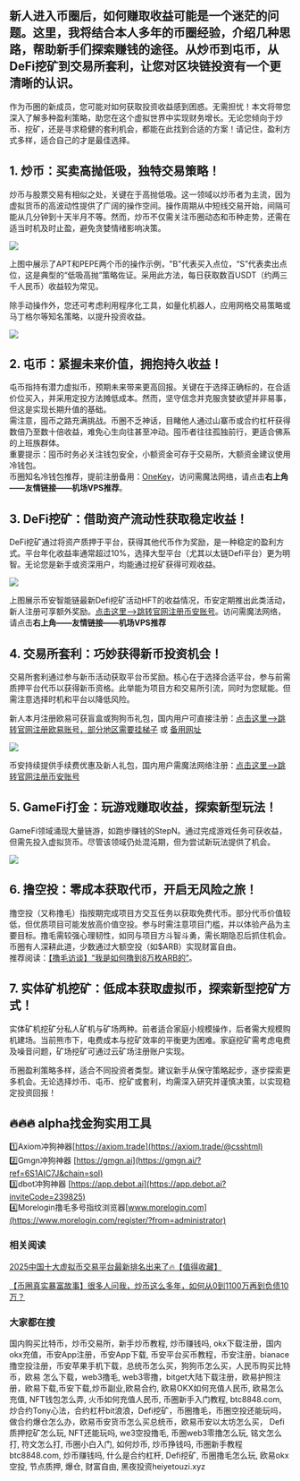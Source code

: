 ## 新人进入币圈后，如何赚取收益可能是一个迷茫的问题。这里，我将结合本人多年的币圈经验，介绍几种思路，帮助新手们探索赚钱的途径。从炒币到屯币，从DeFi挖矿到交易所套利，让您对区块链投资有一个更清晰的认识。

作为币圈的新成员，您可能对如何获取投资收益感到困惑。无需担忧！本文将带您深入了解多种盈利策略，助您在这个虚拟世界中实现财务增长。无论您倾向于炒币、挖矿，还是寻求稳健的套利机会，都能在此找到合适的方案！请记住，盈利方式多样，适合自己的才是最佳选择。

## 1. 炒币：买卖高抛低吸，独特交易策略！
炒币与股票交易有相似之处，关键在于高抛低吸。这一领域以炒币者为主流，因为虚拟货币的高波动性提供了广阔的操作空间。操作周期从中短线交易开始，间隔可能从几分钟到十天半月不等。然而，炒币不仅需关注币圈动态和币种走势，还需在适当时机及时止盈，避免贪婪情绪影响决策。

![](https://ac63e02.webp.li/biquanjiaoyi.png)

上图中展示了APT和PEPE两个币的操作示例，"B"代表买入点位，“S”代表卖出点位，这是典型的“低吸高抛”策略佐证。采用此方法，每日获取数百USDT（约两三千人民币）收益较为常见。

除手动操作外，您还可考虑利用程序化工具，如量化机器人，应用网格交易策略或马丁格尔等知名策略，以提升投资收益。

![](https://ac63e02.webp.li/program-trade.gif)

## 2. 屯币：紧握未来价值，拥抱持久收益！
屯币指持有潜力虚拟币，预期未来带来更高回报。关键在于选择正确标的，在合适价位买入，并采用定投方法摊低成本。然而，坚守信念并克服贪婪欲望并非易事，但这是实现长期升值的基础。  
需注意，囤币之路充满挑战。币圈不乏神话，目睹他人通过山寨币或合约杠杆获得数倍乃至数十倍收益，难免心生向往甚至冲动。囤币者往往孤独前行，更适合佛系的上班族群体。  
重要提示：囤币时务必关注钱包安全，小额资金可存于交易所，大额资金建议使用冷钱包。  
币圈知名冷钱包推荐，提前注册备用：[OneKey](https://card.onekey.so/?i=CA6RMD)，访问需魔法网络，请点击**右上角——友情链接——机场VPS推荐**。

## 3. DeFi挖矿：借助资产流动性获取稳定收益！
DeFi挖矿通过将资产质押于平台，获得其他代币作为奖励，是一种稳定的盈利方式。平台年化收益率通常超过10%，选择大型平台（尤其以太链Defi平台）更为明智。无论您是新手或资深用户，均能通过挖矿获得可观收益。

![](https://ac63e02.webp.li/bnb-defi.png)

上图展示币安智能链最新Defi挖矿活动HFT的收益情况，币安定期推出此类活动，新人注册可享额外奖励。[点击这里-->跳转官网注册币安账号](https://accounts.binance.com/zh-CN/register?ref=36457687)。访问需魔法网络，请点击**右上角——友情链接——机场VPS推荐**

## 4. 交易所套利：巧妙获得新币投资机会！
交易所套利通过参与新币活动获取平台币奖励。核心在于选择合适平台，参与前需质押平台代币以获得新币资格。此举能为项目方和交易所引流，同时为您赋能。但需注意选择时机和平台以降低风险。  

新人本月注册欧易可获盲盒或狗狗币礼包，国内用户可直接注册：[点击这里–>跳转官网注册欧易账号，部分地区需要挂梯子](https://www.okx.com/zh-hans/join/74873351) 或 [备用网址](https://www.chouyi.world/zh-hans/join/18639032)

[![](https://fe095ec.webp.li/top-10-exchanges-001.jpg)](https://www.chouyi.world/zh-hans/join/18639032)

币安持续提供手续费优惠及新人礼包，国内用户需魔法网络注册：[点击这里-->跳转官网注册币安账号](https://accounts.binance.com/zh-CN/register?ref=36457687)

## 5. GameFi打金：玩游戏赚取收益，探索新型玩法！
GameFi领域涌现大量链游，如跑步赚钱的StepN。通过完成游戏任务可获收益，但需先投入虚拟货币。尽管该领域仍处混沌期，但为尝试新玩法提供了机会。

![](https://ac63e02.webp.li/gamefi-stepN.gif)

## 6. 撸空投：零成本获取代币，开启无风险之旅！
撸空投（又称撸毛）指按期完成项目方交互任务以获取免费代币。部分代币价值较低，但优质项目可能发放高价值空投。参与时需注意项目门槛，并以体验产品为主要目标。撸毛需较强心理韧性，如同与项目方斗智斗勇，需长期隐忍后抓住机会。币圈有人深耕此道，少数通过大额空投（如$ARB）实现财富自由。  
推荐阅读：[【撸毛访谈】“我是如何撸到8万枚ARB的”](https://www.youtube.com/watch?reload=9&v=etCqRv0Mxoc)。

## 7. 实体矿机挖矿：低成本获取虚拟币，探索新型挖矿方式！
实体矿机挖矿分私人矿机与矿场两种。前者适合家庭小规模操作，后者需大规模购机建场。当前熊市下，电费成本与挖矿效率的平衡更为困难。家庭挖矿需考虑电费及噪音问题，矿场挖矿可通过云矿场注册账户实现。

币圈盈利策略多样，适合不同投资者类型。建议新手从保守策略起步，逐步探索更多机会。无论选择炒币、屯币、挖矿或套利，均需深入研究并谨慎决策，以实现稳定投资回报！

## 🔥🔥🔥 alpha找金狗实用工具
1️⃣Axiom冲狗神器[https://axiom.trade](https://axiom.trade/@csshtml)  
2️⃣Gmgn冲狗神器 [https://gmgn.ai](https://gmgn.ai/?ref=6S1AIC7J&chain=sol)  
3️⃣dbot冲狗神器 [https://app.debot.ai](https://app.debot.ai?inviteCode=239825)  
4️⃣Morelogin撸毛多号指纹浏览器[www.morelogin.com](https://www.morelogin.com/register/?from=administrator)  

### 相关阅读
[2025中国十大虚拟币交易平台最新排名出来了🔥【值得收藏】](https://btc8848.com/top-10-exchanges/)

[【币圈真实暴富故事】很多人问我，炒币这么多年，如何从0到1100万再到负债10万？](https://heiyetouzi.xyz/biquanstory001/)

### 大家都在搜
国内购买比特币，炒币交易所，新手炒币教程, 炒币赚钱吗, okx下载注册，国内okx充值，币安App注册，币安App下载, 币安平台买币教程，币安注册，bianace撸空投注册，币安苹果手机下载，总统币怎么买，狗狗币怎么买，人民币购买比特币，欧易 怎么下载，web3撸毛, web3零撸，bitget大陆下载注册，欧易护照注册，欧易下载,币安下载,炒币副业,欧易合约, 欧易OKX如何充值人民币, 欧易怎么充值, NFT钱包怎么弄, 火币如何充值人民币, 币圈新手入门教程, btc8848.com, 炒合约Tony心法，合约杠杆bit浪浪，Defi挖矿，币圈撸毛，币圈空投还能玩吗，做合约爆仓怎么办，欧易币安货币怎么买总统币，欧易币安以太坊怎么买， Defi质押挖矿怎么玩, NFT还能玩吗, we3空投撸毛, 币圈web3零撸怎么玩, 铭文怎么打, 符文怎么打, 币圈小白入门, 如何炒币, 炒币挣钱吗, 币圈新手教程btc8848.com, 炒币赚钱吗, 什么是合约杠杆, Defi挖矿, 币圈撸毛怎么玩, 欧易okx空投, 节点质押, 爆仓, 财富自由, 黑夜投资heiyetouzi.xyz